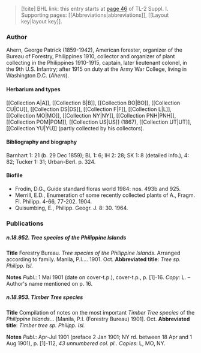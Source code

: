 > [!cite] BHL link: this entry starts at [page 46](https://www.biodiversitylibrary.org/item/103858#page/58/mode/1up) of TL-2 Suppl. I.
> Supporting pages: [[Abbreviations|abbreviations]], [[Layout key|layout key]].

### Author

Ahern, George Patrick (1859-1942), American forester, organizer of the Bureau of Forestry, Philippines 1910, collector and organizer of plant collecting in the Philippines 1910-1915, captain, later lieutenant colonel, in the 9th U.S. Infantry; after 1915 on duty at the Army War College, living in Washington D.C. (*Ahern*).

#### Herbarium and types

[[Collection A|A]], [[Collection B|B]], [[Collection BO|BO]], [[Collection CU|CU]], [[Collection DS|DS]], [[Collection F|F]], [[Collection L|L]], [[Collection MO|MO]], [[Collection NY|NY]], [[Collection PNH|PNH]], [[Collection POM|POM]], [[Collection US|US]] (1867), [[Collection UT|UT]], [[Collection YU|YU]] (partly collected by his collectors).

#### Bibliography and biography

Barnhart 1: 21 (b. 29 Dec 1859); BL 1: 6; IH 2: 28; SK 1: 8 (detailed info.), 4: 82; Tucker 1: 31; Urban-Berl. p. 324.

#### Biofile

- Frodin, D.G., Guide standard floras world 1984: nos. 493b and 925.
- Merrill, E.D., Enumeration of some recently collected plants of A., Fragm. Fl. Philipp. 4-66, 77-202. 1904.
- Quisumbing, E., Philipp. Geogr. J. 8: 30. 1964.

### Publications

##### n.18.952. Tree species of the Philippine Islands

**Title**
Forestry Bureau. *Tree species of the Philippine Islands*. Arranged according to family. Manila, P.I.... 1901. Oct.
**Abbreviated title**: *Tree sp. Philipp. Isl.*

**Notes**
*Publ*.: 1 Mai 1901 (date on cover-t.p.), cover-t.p., p. \[1\]-16. *Copy*: L. – Author's name mentioned on p. 16.

##### n.18.953. Timber Tree species

**Title**
Compilation of notes on the most important *Timber Tree species* of the *Philippine Islands*... \[Manila, P.I. (Forestry Bureau) 1901\]. Oct.
**Abbreviated title**: *Timber tree sp. Philipp. Isl.*

**Notes**
*Publ*.: Apr-Jul 1901 (preface 2 Jan 1901; NY rd. between 18 Apr and 1 Aug 1901), p. \[1\]-112, *43 unnumbered col. pl.. Copies*: L, MO, NY.

